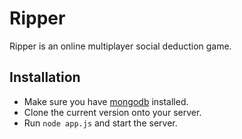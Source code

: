# Ripper

Ripper is an online multiplayer social deduction game. 

## Installation

 - Make sure you have [mongodb](https://docs.mongodb.com/manual/installation/) installed. 
 - Clone the current version onto your server.
 - Run `node app.js` and start the server.
